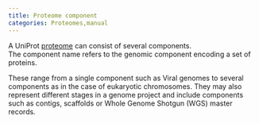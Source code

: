 ```yaml
---
title: Proteome component
categories: Proteomes,manual
---
```


A UniProt [proteome](https://www.uniprot.org/help/proteomes%5Fmanual) can consist of several components.  
The component name refers to the genomic component encoding a set of proteins.

These range from a single component such as Viral genomes to several components as in the case of eukaryotic chromosomes. They may also represent different stages in a genome project and include components such as contigs, scaffolds or Whole Genome Shotgun (WGS) master records.
